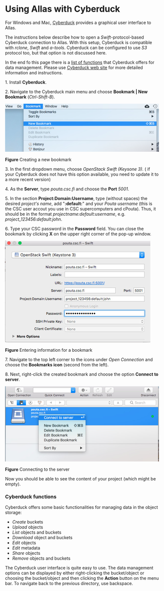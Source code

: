 # Using Allas with Cyberduck

For Windows and Mac, [Cyberduck](https://cyberduck.io/) provides a graphical user interface to Allas.

The instructions below describe how to open a _Swift_-protocol-based Cyberduck connection to Allas. 
With this setup, Cyberduck is compatible with _rclone_, _Swift_ and _a-tools_. Cyberduck can be configured to use
_S3_ protocol too, but that option is not discussed here.

In the end fo this page there is a [list of functions](#cyberduck-functions) that Cyberduck offers for data management.
Please use [Cyberduck web site](https://cyberduck.io/) for more detailed information and instructions.

1\. Install **Cyberduck**.

2\. Navigate to the Cyberduck main menu and choose **Bookmark | New Bookmark** (_Ctrl-Shift-B_).

!["New bookmark"](../img/cyberduck_bookmark.jpg)

**Figure** Creating a new bookmark

3\. In the first dropdown menu, choose _OpenStack Swift (Keysone 3)_.
    ( if your Cyberduck does not have this option available, you need to update it to a more recent version)

4\. As the **Server**, type _pouta.csc.fi_ and choose the **Port** _5001_. 

5\. In the section **Project:Domain:Username**, type (without spaces) the desired _project's name_, add "**:default:**" and your _Pouta username_ (this is the CSC user accout you use in CSC supercomputers and cPouta). Thus, it should be in the format _projectname:default:username_, e.g. *project_123456:default:john*.

6\. Type your CSC password in the **Password** field. You can close the bookmark by clicking **X** on the upper right corner of the pop-up window.

!["Entering information for a bookmark"](../img/cyberduck_bookmark_info.jpg)

**Figure** Entering information for a bookmark

7\. Navigate to the top left corner to the icons under _Open Connection_ and choose the **Bookmarks icon** (second from the left).
 
8\. Next, right-click the created bookmark and choose the option **Connect to server**.

!["Connecting to the server"](../img/cyberduck_connect.jpg)

**Figure** Connecting to the server

Now you should be able to see the content of your project (which might be empty).

### Cyberduck functions

Cyberduck offers some basic functionalities for managing data in the object storage:

 * _Create_ buckets
 * _Upload_ objects
 * _List_ objects and buckets
 * _Download_ object and buckets
 * _Edit_ objects
 * _Edit_ metadata
 * _Share_ objects
 * _Remove_ objects and buckets

The Cyberduck user interface is quite easy to use. 
The data management options can be displayed by either right-clicking the bucket/object or choosing the 
bucket/object and then clicking the **Action** button on the menu bar. 
To navigate back to the previous directory, use backspace.
